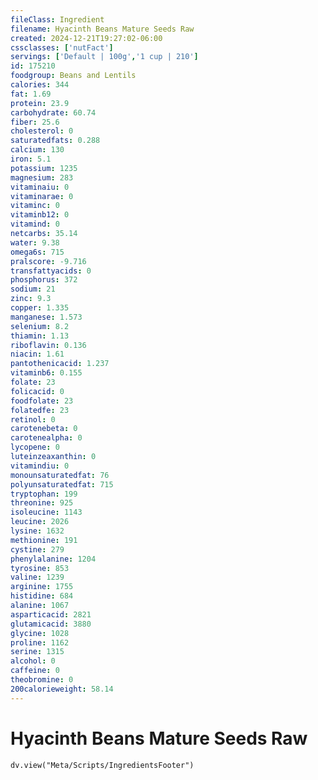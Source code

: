 ```yaml
---
fileClass: Ingredient
filename: Hyacinth Beans Mature Seeds Raw
created: 2024-12-21T19:27:02-06:00
cssclasses: ['nutFact']
servings: ['Default | 100g','1 cup | 210']
id: 175210
foodgroup: Beans and Lentils
calories: 344
fat: 1.69
protein: 23.9
carbohydrate: 60.74
fiber: 25.6
cholesterol: 0
saturatedfats: 0.288
calcium: 130
iron: 5.1
potassium: 1235
magnesium: 283
vitaminaiu: 0
vitaminarae: 0
vitaminc: 0
vitaminb12: 0
vitamind: 0
netcarbs: 35.14
water: 9.38
omega6s: 715
pralscore: -9.716
transfattyacids: 0
phosphorus: 372
sodium: 21
zinc: 9.3
copper: 1.335
manganese: 1.573
selenium: 8.2
thiamin: 1.13
riboflavin: 0.136
niacin: 1.61
pantothenicacid: 1.237
vitaminb6: 0.155
folate: 23
folicacid: 0
foodfolate: 23
folatedfe: 23
retinol: 0
carotenebeta: 0
carotenealpha: 0
lycopene: 0
luteinzeaxanthin: 0
vitamindiu: 0
monounsaturatedfat: 76
polyunsaturatedfat: 715
tryptophan: 199
threonine: 925
isoleucine: 1143
leucine: 2026
lysine: 1632
methionine: 191
cystine: 279
phenylalanine: 1204
tyrosine: 853
valine: 1239
arginine: 1755
histidine: 684
alanine: 1067
asparticacid: 2821
glutamicacid: 3880
glycine: 1028
proline: 1162
serine: 1315
alcohol: 0
caffeine: 0
theobromine: 0
200calorieweight: 58.14
---
```


# Hyacinth Beans Mature Seeds Raw

```dataviewjs
dv.view("Meta/Scripts/IngredientsFooter")
```